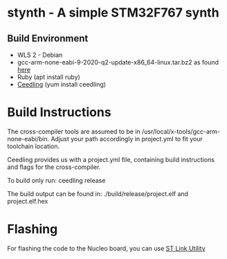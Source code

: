 # stynth - A simple STM32F767 synth

## Build Environment

- WLS 2 - Debian
- gcc-arm-none-eabi-9-2020-q2-update-x86_64-linux.tar.bz2
  as found [here](https://launchpad.net/gcc-arm-embedded)
- Ruby (apt install ruby)
- [Ceedling](https://github.com/ThrowTheSwitch/Ceedling) (yum install ceedling)

# Build Instructions

The cross-compiler tools are assumed to be in /usr/local/x-tools/gcc-arm-none-eabi/bin.
Adjust your path accordingly in project.yml to fit your toolchain location.

Ceedling provides us with a project.yml file, containing build instructions and
flags for the cross-compiler.

To build only run:
ceedling release

The build output can be found in:
./build/release/project.elf and project.elf.hex

# Flashing

For flashing the code to the Nucleo board, you can use [ST Link Utility](https://www.st.com/en/development-tools/stsw-link004.html)
